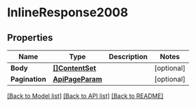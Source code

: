 # InlineResponse2008

## Properties

Name | Type | Description | Notes
------------ | ------------- | ------------- | -------------
**Body** | [**[]ContentSet**](ContentSet.md) |  | [optional] 
**Pagination** | [**ApiPageParam**](APIPageParam.md) |  | [optional] 

[[Back to Model list]](../README.md#documentation-for-models) [[Back to API list]](../README.md#documentation-for-api-endpoints) [[Back to README]](../README.md)


